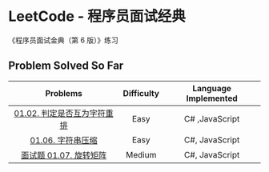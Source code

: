 # LeetCode - 程序员面试经典

《程序员面试金典（第 6 版）》练习

## Problem Solved So Far

|                                        Problems                                         | Difficulty | Language Implemented |
| :-------------------------------------------------------------------------------------: | :--------: | :------------------: |
| [01.02. 判定是否互为字符重排](https://leetcode-cn.com/problems/check-permutation-lcci/) |    Easy    |    C# ,JavaScript    |
|       [01.06. 字符串压缩](https://leetcode-cn.com/problems/compress-string-lcci/)       |    Easy    |    C#, JavaScript    |
|     [面试题 01.07. 旋转矩阵](https://leetcode-cn.com/problems/rotate-matrix-lcci/)      |   Medium   |    C#, JavaScript    |
